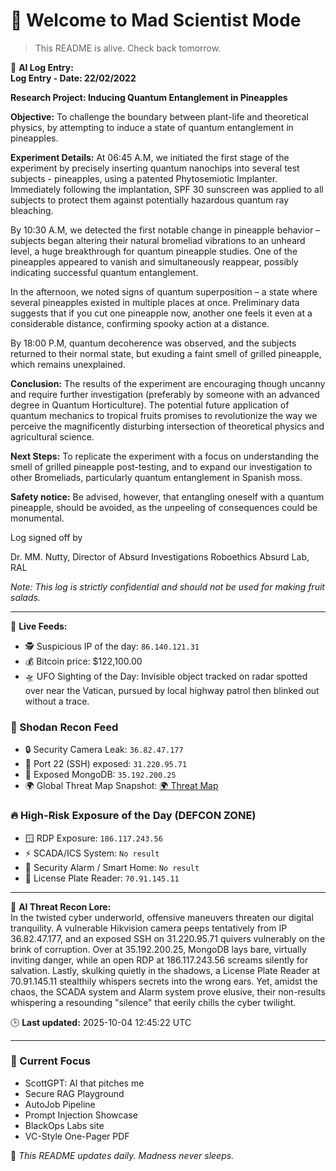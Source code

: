 # 💪 Welcome to Mad Scientist Mode

> This README is alive. Check back tomorrow.

🧠 **AI Log Entry:**  
**Log Entry - Date: 22/02/2022**

**Research Project: Inducing Quantum Entanglement in Pineapples**

**Objective:** To challenge the boundary between plant-life and theoretical physics, by attempting to induce a state of quantum entanglement in pineapples.

**Experiment Details:** At 06:45 A.M, we initiated the first stage of the experiment by precisely inserting quantum nanochips into several test subjects - pineapples, using a patented Phytosemiotic Implanter. Immediately following the implantation, SPF 30 sunscreen was applied to all subjects to protect them against potentially hazardous quantum ray bleaching.

By 10:30 A.M, we detected the first notable change in pineapple behavior – subjects began altering their natural bromeliad vibrations to an unheard level, a huge breakthrough for quantum pineapple studies. One of the pineapples appeared to vanish and simultaneously reappear, possibly indicating successful quantum entanglement. 

In the afternoon, we noted signs of quantum superposition – a state where several pineapples existed in multiple places at once. Preliminary data suggests that if you cut one pineapple now, another one feels it even at a considerable distance, confirming spooky action at a distance. 

By 18:00 P.M, quantum decoherence was observed, and the subjects returned to their normal state, but exuding a faint smell of grilled pineapple, which remains unexplained.

**Conclusion:** The results of the experiment are encouraging though uncanny and require further investigation (preferably by someone with an advanced degree in Quantum Horticulture). The potential future application of quantum mechanics to tropical fruits promises to revolutionize the way we perceive the magnificently disturbing intersection of theoretical physics and agricultural science.

**Next Steps:** To replicate the experiment with a focus on understanding the smell of grilled pineapple post-testing, and to expand our investigation to other Bromeliads, particularly quantum entanglement in Spanish moss.

**Safety notice:** Be advised, however, that entangling oneself with a quantum pineapple, should be avoided, as the unpeeling of consequences could be monumental.

Log signed off by 

Dr. MM. Nutty, Director of Absurd Investigations
Roboethics Absurd Lab, RAL

*Note: This log is strictly confidential and should not be used for making fruit salads.*

---

📡 **Live Feeds:**
- 🕵️ Suspicious IP of the day: `86.140.121.31`
- 💰 Bitcoin price: $122,100.00
- 🛸 UFO Sighting of the Day: Invisible object tracked on radar spotted over near the Vatican, pursued by local highway patrol then blinked out without a trace.

<!--START_SHODAN-->
### 🚁 Shodan Recon Feed
- 🔒 Security Camera Leak: `36.82.47.177`
- 💠 Port 22 (SSH) exposed: `31.220.95.71`
- 🧬 Exposed MongoDB: `35.192.200.25`
- 🌍 Global Threat Map Snapshot: [🌍 Threat Map](https://www.shodan.io/search?query=map)

### 🔥 High-Risk Exposure of the Day (DEFCON ZONE)
- 🪟 RDP Exposure: `186.117.243.56`
- ⚡ SCADA/ICS System: `No result`
- 🚨 Security Alarm / Smart Home: `No result`
- 🚱 License Plate Reader: `70.91.145.11`

---

🧠 **AI Threat Recon Lore:**  
In the twisted cyber underworld, offensive maneuvers threaten our digital tranquility. A vulnerable Hikvision camera peeps tentatively from IP 36.82.47.177, and an exposed SSH on 31.220.95.71 quivers vulnerably on the brink of corruption. Over at 35.192.200.25, MongoDB lays bare, virtually inviting danger, while an open RDP at 186.117.243.56 screams silently for salvation. Lastly, skulking quietly in the shadows, a License Plate Reader at 70.91.145.11 stealthily whispers secrets into the wrong ears. Yet, amidst the chaos, the SCADA system and Alarm system prove elusive, their non-results whispering a resounding "silence" that eerily chills the cyber twilight.
<!--END_SHODAN-->

🕒 **Last updated:** 2025-10-04 12:45:22 UTC

---

### 🧠 Current Focus
- ScottGPT: AI that pitches me  
- Secure RAG Playground  
- AutoJob Pipeline  
- Prompt Injection Showcase  
- BlackOps Labs site  
- VC-Style One-Pager PDF

🔁 _This README updates daily. Madness never sleeps._

<!-- last-published: 2025-10-04T12:45:22 UTC -->

